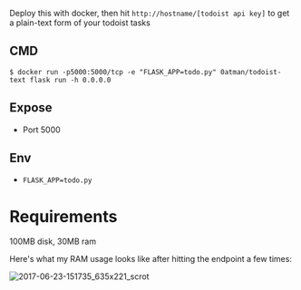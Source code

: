 Deploy this with docker, then hit `http://hostname/[todoist api key]` to get a plain-text form of your todoist tasks

## CMD

```shell
$ docker run -p5000:5000/tcp -e "FLASK_APP=todo.py" 0atman/todoist-text flask run -h 0.0.0.0
```

## Expose
 - Port 5000

## Env

 - `FLASK_APP=todo.py`

# Requirements

100MB disk, 30MB ram

Here's what my RAM usage looks like after hitting the endpoint a few times:

![2017-06-23-151735_635x221_scrot](https://user-images.githubusercontent.com/114097/27486197-b9e2c918-5827-11e7-835c-43f1a1473269.png)
